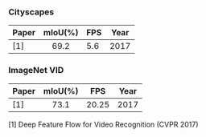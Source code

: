 ### Cityscapes
| Paper | mIoU(%) | FPS | Year |
| :--- | :---: | --- | --- |
| [1] | 69.2 | 5.6 | 2017 |



### ImageNet VID
| Paper | mIoU(%) | FPS | Year |
| :--- | :---: | --- | --- |
| [1] | 73.1 | 20.25 | 2017 |







[1] Deep Feature Flow for Video Recognition (CVPR 2017)

